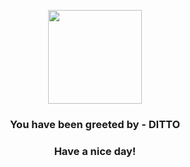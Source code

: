 <p align="center">
            <img src="https://raw.githubusercontent.com/PokeAPI/sprites/master/sprites/pokemon/132.png" width="150" height="150">
          </p>
          <h3 align="center">You have been greeted by - <b>DITTO</b></h3>
          <h3 align="center">Have a nice day!</h3>
